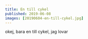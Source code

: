 ```yaml
---
title: En till cykel
published: 2019-06-08
images: [20190604-en-till-cykel.jpg]
---
```


okej, bara en till cykel, jag lovar
